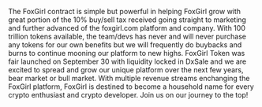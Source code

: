 The FoxGirl contract is simple but powerful in helping FoxGirl grow with great portion of the 10% buy/sell tax received going straight to marketing and further advanced of the foxgirl.com platform and company. With 100 trillion tokens available, the team/devs has never and will never purchase any tokens for our own benefits but we will frequently do buybacks and burns to continue mooning our platform to new highs. FoxGirl Token was fair launched on September 30 with liquidity locked in DxSale and we are excited to spread and grow our unique platform over the next few years, bear market or bull market. With multiple revenue streams enchanging the FoxGirl platform, FoxGirl is destined to become a household name for every crypto enthusiast and crypto developer. Join us on our journey to the top!
